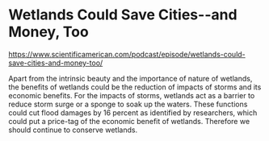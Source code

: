 # Wetlands Could Save Cities--and Money, Too
https://www.scientificamerican.com/podcast/episode/wetlands-could-save-cities-and-money-too/

Apart from the intrinsic beauty and the importance of nature of wetlands, the benefits of wetlands could be the reduction of impacts of storms and its economic benefits. For the impacts of storms, wetlands act as a barrier to reduce storm surge or a sponge to soak up the waters. These functions could cut flood damages by 16 percent as identified by researchers, which could put a price-tag of the economic benefit of wetlands. Therefore we should continue to conserve wetlands. 